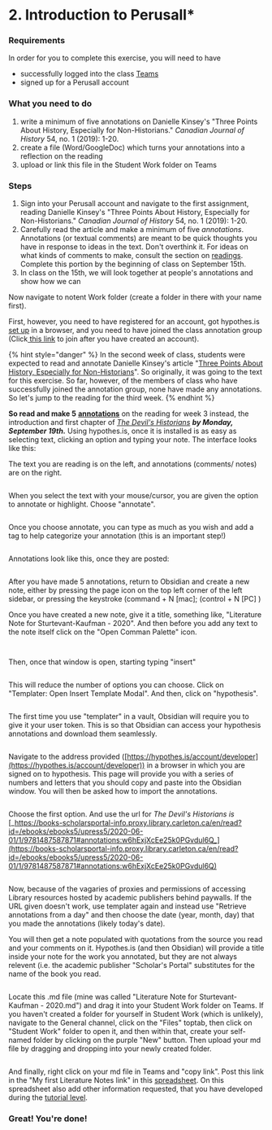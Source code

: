 # 2. Introduction to Perusall\*

### Requirements

In order for you to complete this exercise, you will need to have

* successfully logged into the class [Teams](../digital-tools/teams.md)
* signed up for a Perusall account

### What you need to do

1. write a minimum of five annotations on Danielle Kinsey's "Three Points About History, Especially for Non-Historians." _Canadian Journal of History_ 54, no. 1 (2019): 1-20.&#x20;
2. create a file (Word/GoogleDoc) which turns your annotations into a reflection on the reading
3. upload or link this file in the Student Work folder on Teams

### Steps

1. Sign into your Perusall account and navigate to the first assignment, reading Danielle Kinsey's "Three Points About History, Especially for Non-Historians." _Canadian Journal of History_ 54, no. 1 (2019): 1-20.&#x20;
2. Carefully read the article and make a minimum of five _annotations_. Annotations (or textual comments) are meant to be quick thoughts you have in response to ideas in the text. Don't overthink it. For ideas on what kinds of comments to make, consult the section on [readings](../syllabus/coursework/readings.md). Complete this portion by the beginning of class on September 15th.&#x20;
3. In class on the 15th, we will look together at people's annotations and show how we can&#x20;



Now navigate to notent Work folder (create a folder in there with your name first).&#x20;

First, however, you need to have registered for an account, got hypothes.is [set up](https://marc-saurette.gitbook.io/gaming-the-middle-ages/course-info/digital-tools/hypothes.is) in a browser, and you need to have joined the class annotation group (Click[ this link](https://hypothes.is/groups/q2GDRx7E/gaming-the-middle-ages) to join after you have created an account).

{% hint style="danger" %}
In the second week of class, students were expected to read and annotate Danielle Kinsey's article "[Three Points About History, Especially for Non-Historians](https://www-utpjournals-press.proxy.library.carleton.ca/doi/full/10.3138/cjh.ach.54.1-2.01)". So originally, it was going to the text for this exercise. So far, however, of the members of class who have successfully joined the annotation group, none have made any annotations. So let's jump to the reading for the third week.&#x20;
{% endhint %}

**So read and make 5** [**annotations**](../syllabus/coursework/readings.md) on the reading for week 3 instead, the introduction and first chapter of [_The Devil's Historians_](https://books-scholarsportal-info.proxy.library.carleton.ca/en/read?id=/ebooks/ebooks5/upress5/2020-06-01/1/9781487587871#page=10) _**by Monday, September 19th.**_ Using hypothes.is, once it is installed is as easy as selecting text, clicking an option and typing your note. The interface looks like this:

The text you are reading is on the left, and annotations (comments/ notes) are on the right.&#x20;

<figure><img src="../../.gitbook/assets/Screen Shot 2022-09-16 at 12.13.42 PM (1).png" alt=""><figcaption></figcaption></figure>

When you select the text with your mouse/cursor, you are given the option to annotate or highlight. Choose "annotate".&#x20;

<figure><img src="../../.gitbook/assets/Screen Shot 2022-09-16 at 12.21.55 PM.png" alt=""><figcaption></figcaption></figure>

Once you choose annotate, you can type as much as you wish and add a tag to help categorize your annotation (this is an important step!)

<figure><img src="../../.gitbook/assets/Screen Shot 2022-09-16 at 12.23.25 PM.png" alt=""><figcaption></figcaption></figure>

Annotations look like this, once they are posted:



<figure><img src="../../.gitbook/assets/Screen Shot 2022-09-16 at 12.29.50 PM.png" alt=""><figcaption></figcaption></figure>

After you have made 5 annotations, return to Obsidian and create a new note, either by pressing the page icon on the top left corner of the left sidebar, or pressing the keystroke (command + N \[mac]; (control + N \[PC] )

Once you have created a new note, give it a title, something like, "Literature Note for Sturtevant-Kaufman - 2020". And then before you add any text to the note itself click on the "Open Comman Palette" icon.&#x20;



<figure><img src="../../.gitbook/assets/Screen Shot 2022-09-16 at 12.58.59 PM.png" alt=""><figcaption></figcaption></figure>

<figure><img src="../../.gitbook/assets/Screen Shot 2022-09-16 at 12.59.09 PM.png" alt=""><figcaption></figcaption></figure>

Then, once that window is open, starting typing "insert"

<figure><img src="../../.gitbook/assets/Screen Shot 2022-09-16 at 12.59.32 PM.png" alt=""><figcaption></figcaption></figure>

This will reduce the number of options you can choose. Click on "Templater: Open Insert Template Modal". And then, click on "hypothesis".

<figure><img src="../../.gitbook/assets/Screen Shot 2022-09-16 at 12.59.51 PM.png" alt=""><figcaption></figcaption></figure>

The first time you use "templater" in a vault, Obsidian will require you to give it your user token. This is so that Obsidian can access your hypothesis annotations and download them seamlessly.&#x20;

<figure><img src="../../.gitbook/assets/Screen Shot 2022-09-16 at 1.00.03 PM.png" alt=""><figcaption></figcaption></figure>

Navigate to the address provided ([https://hypothes.is/account/developer](https://hypothes.is/account/developer)) in a browser in which you are signed on to hypothesis. This page will provide you with a series of numbers and letters that you should copy and paste into the Obsidian window. You will then be asked how to import the annotations.

<figure><img src="../../.gitbook/assets/Screen Shot 2022-09-16 at 1.10.44 PM.png" alt=""><figcaption></figcaption></figure>

Choose the first option. And use the url for _The Devil's Historians is_ [_https://books-scholarsportal-info.proxy.library.carleton.ca/en/read?id=/ebooks/ebooks5/upress5/2020-06-01/1/9781487587871#annotations:w6hExjXcEe25k0PGvdul6Q_](https://books-scholarsportal-info.proxy.library.carleton.ca/en/read?id=/ebooks/ebooks5/upress5/2020-06-01/1/9781487587871#annotations:w6hExjXcEe25k0PGvdul6Q)

<figure><img src="../../.gitbook/assets/Screen Shot 2022-09-16 at 1.11.14 PM.png" alt=""><figcaption></figcaption></figure>

Now, because of the vagaries of proxies and permissions of accessing Library resources hosted by academic publishers behind paywalls. If the URL given doesn't work, use templater again and instead use "Retrieve annotations from a day" and then choose the date (year, month, day) that you made the annotations (likely today's date).&#x20;

You will then get a note populated with quotations from the source you read and your comments on it. Hypothes.is (and then Obsidian) will provide a title inside your note for the work you annotated, but they are not always relevent (i.e. the academic publisher "Scholar's Portal" substitutes for the name of the book you read.&#x20;

<figure><img src="../../.gitbook/assets/Screen Shot 2022-09-16 at 1.23.46 PM.png" alt=""><figcaption></figcaption></figure>

Locate this .md file (mine was called "Literature Note for Sturtevant-Kaufman - 2020.md") and drag it into your Student Work folder on Teams. If you haven't created a folder for yourself in Student Work (which is unlikely), navigate to the General channel, click on the "Files" toptab, then click on "Student Work" folder to open it, and then within that, create your self-named folder by clicking on the purple "New" button. Then upload your md file by dragging and dropping into your newly created folder.&#x20;

<figure><img src="../../.gitbook/assets/Screen Shot 2022-09-16 at 1.27.11 PM.png" alt=""><figcaption></figcaption></figure>

And finally, right click on your md file in Teams and "copy link". Post this link in the "My first Literature Notes link" in this [spreadsheet](https://docs.google.com/spreadsheets/d/11qySQYeDCusmpIE28vK8rXUAB9KG5S8Ex-gD5SdNE6g/edit?usp=sharing). On this spreadsheet also add other information requested, that you have developed during the [tutorial level](broken-reference).&#x20;

### Great! You're done!
